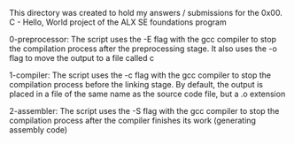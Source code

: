This directory was created to hold my answers / submissions for the
0x00. C - Hello, World project of the ALX SE foundations program

0-preprocessor: The script uses the -E flag with the gcc compiler to stop the
compilation process after the preprocessing stage. It also uses the -o flag to
move the output to a file called c

1-compiler: The script uses the -c flag with the gcc compiler to stop the
compilation process before the linking stage. By default, the output is placed
in a file of the same name as the source code file, but a .o extension

2-assembler: The script uses the -S flag with the gcc compiler to stop the
compilation process after the compiler finishes its work (generating
assembly code)
